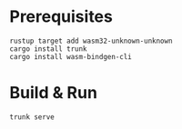 # Prerequisites
```
rustup target add wasm32-unknown-unknown
cargo install trunk
cargo install wasm-bindgen-cli
```

# Build & Run
```
trunk serve
```